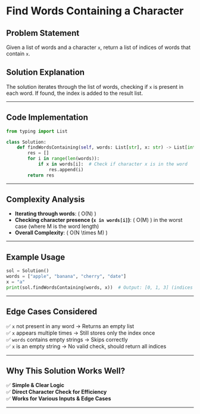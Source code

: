# **Find Words Containing a Character**  

## **Problem Statement**  
Given a list of words and a character `x`, return a list of indices of words that contain `x`.  

## **Solution Explanation**  
The solution iterates through the list of words, checking if `x` is present in each word. If found, the index is added to the result list.  

---

## **Code Implementation**  
```python
from typing import List

class Solution:
    def findWordsContaining(self, words: List[str], x: str) -> List[int]:
        res = []
        for i in range(len(words)):
            if x in words[i]:  # Check if character x is in the word
                res.append(i)
        return res
```

---

## **Complexity Analysis**  
- **Iterating through words**: \( O(N) \)  
- **Checking character presence (`x in words[i]`)**: \( O(M) \) in the worst case (where M is the word length)  
- **Overall Complexity**: \( O(N \times M) \)  

---

## **Example Usage**  
```python
sol = Solution()
words = ["apple", "banana", "cherry", "date"]
x = "a"
print(sol.findWordsContaining(words, x))  # Output: [0, 1, 3] (indices of words containing 'a')
```

---

## **Edge Cases Considered**  
✅ `x` not present in any word → Returns an empty list  
✅ `x` appears multiple times → Still stores only the index once  
✅ `words` contains empty strings → Skips correctly  
✅ `x` is an empty string → No valid check, should return all indices  

---

## **Why This Solution Works Well?**  
✅ **Simple & Clear Logic**  
✅ **Direct Character Check for Efficiency**  
✅ **Works for Various Inputs & Edge Cases**  

---
